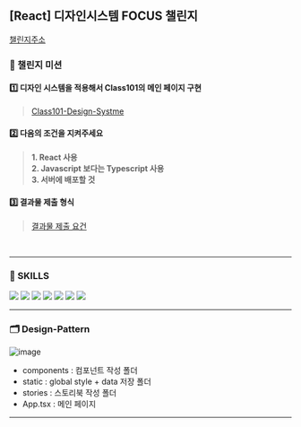 ## [React] 디자인시스템 FOCUS 챌린지
[챌린지주소](https://www.numble.it/ad330222-fbe1-4bbb-9b2b-23ea21b965af)

### 🎇 챌린지 미션
#### 1️⃣ 디자인 시스템을 적용해서 Class101의 메인 페이지 구현
> [Class101-Design-Systme](https://ui.class101.dev/)
> 
#### 2️⃣ 다음의 조건을 지켜주세요
> **1. React 사용** <br/>
> **2. Javascript 보다는 Typescript 사용**<br/>
> **3. 서버에 배포할 것**
> 
#### 3️⃣ 결과물 제출 형식
> [결과물 제출 요건](https://www.numble.it/09cd83e3-66d8-468e-a736-601b677e1ae6)
> 
<br/>

---

### 🏓 SKILLS
<img src="https://img.shields.io/badge/-TypeScript-000000?style=flat&logo=TypeScript" /> <img src="https://img.shields.io/badge/-React-000000?style=flat&logo=React" /> <img src="https://img.shields.io/badge/-Storybook-000000?style=flat&logo=Storybook" /> <img src="https://img.shields.io/badge/-Heroku-000000?style=flat&logo=Heroku" /> <img src="https://img.shields.io/badge/-styledcomponents-000000?style=flat&logo=styledcomponents" /> <img src="https://img.shields.io/badge/-yarn-000000?style=flat&logo=yarn" /> <img src="https://img.shields.io/badge/-vercel-000000?style=flat&logo=vercel" />

---

### 🗂 Design-Pattern
![image](https://user-images.githubusercontent.com/63432381/149485812-72b274a1-2096-4638-b2ac-ace72b77d720.png)

* components : 컴포넌트 작성 폴더
* static : global style + data 저장 폴더
* stories : 스토리북 작성 폴더
* App.tsx : 메인 페이지

--- 
